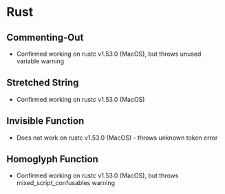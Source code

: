 # Rust

## Commenting-Out

- Confirmed working on rustc v1.53.0 (MacOS), but throws unused variable warning

## Stretched String

- Confirmed working on rustc v1.53.0 (MacOS)

## Invisible Function

- Does not work on rustc v1.53.0 (MacOS) - throws unknown token error

## Homoglyph Function

- Confirmed working on rustc v1.53.0 (MacOS), but throws mixed_script_confusables warning